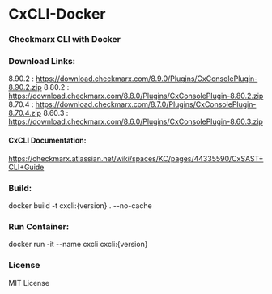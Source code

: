 # CxCLI-Docker
### Checkmarx CLI with Docker

### Download Links:

8.90.2 : https://download.checkmarx.com/8.9.0/Plugins/CxConsolePlugin-8.90.2.zip
8.80.2 : https://download.checkmarx.com/8.8.0/Plugins/CxConsolePlugin-8.80.2.zip
8.70.4 : https://download.checkmarx.com/8.7.0/Plugins/CxConsolePlugin-8.70.4.zip
8.60.3 : https://download.checkmarx.com/8.6.0/Plugins/CxConsolePlugin-8.60.3.zip

#### CxCLI Documentation: 

https://checkmarx.atlassian.net/wiki/spaces/KC/pages/44335590/CxSAST+CLI+Guide

### Build:

docker build -t cxcli:{version} . --no-cache

### Run Container:

docker run -it --name cxcli cxcli:{version}

### License

MIT License